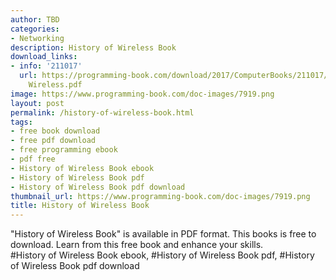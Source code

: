 ```yaml
---
author: TBD
categories:
- Networking
description: History of Wireless Book
download_links:
- info: '211017'
  url: https://programming-book.com/download/2017/ComputerBooks/211017/History of
    Wireless.pdf
image: https://www.programming-book.com/doc-images/7919.png
layout: post
permalink: /history-of-wireless-book.html
tags:
- free book download
- free pdf download
- free programming ebook
- pdf free
- History of Wireless Book ebook
- History of Wireless Book pdf
- History of Wireless Book pdf download
thumbnail_url: https://www.programming-book.com/doc-images/7919.png
title: History of Wireless Book
---
```


 
<div class="item-desc text-justify">
  "History of Wireless Book" is available in PDF format. This books is free to download. Learn from this free book and enhance your skills.
  <br>
  #History of Wireless Book ebook, #History of Wireless Book pdf, #History of Wireless Book pdf download
</div>